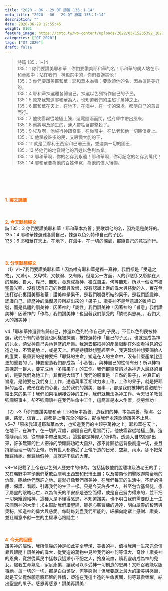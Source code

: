 ```yaml
---
title: "2020 - 06 - 29 QT 詩篇 135：1~14"
meta_title: "2020 - 06 - 29 QT 詩篇 135：1~14"
description: ""
date: 2020-06-29 12:55:45
weight: 8101
feature_image: https://cmtc.tw/wp-content/uploads/2022/03/15235392_10211799862337740_180693556567566654_o-1.webp
categories: ["QT 2020"]
tags: ["QT 2020"]
draft: false
---
```


<blockquote>詩篇 135：1~14<br />
135：1 你們要讚美耶和華！你們要讚美耶和華的名！耶和華的僕人站在耶和華殿中；站在我們　神殿院中的，你們要讚美他！<br />
135：3 你們要讚美耶和華！耶和華本為善；要歌頌他的名，因為這是美好的。<br />
135：4 耶和華揀選雅各歸自己，揀選以色列特作自己的子民。<br />
135：5 原來我知道耶和華為大，也知道我們的主超乎萬神之上。<br />
135：6 耶和華在天上，在地下，在海中，在一切的深處，都隨自己的意旨而行。<br />
135：7 他使雲霧從地極上騰，造電隨雨而閃，從府庫中帶出風來。<br />
135：8 他將埃及頭生的，連人帶牲畜都擊殺了。<br />
135：9 埃及啊，他施行神蹟奇事，在你當中，在法老和他一切臣僕身上。<br />
135：10 他擊殺許多的民，又殺戮大能的王，<br />
135：11 就是亞摩利王西宏和巴珊王噩，並迦南一切的國王，<br />
135：12 將他們的地賞賜他的百姓以色列為業。<br />
135：13 耶和華啊，你的名存到永遠！耶和華啊，你可記念的名存到萬代！<br />
135：14 耶和華要為他的百姓伸冤，為他的僕人後悔。</blockquote><br />
&nbsp;<br />
<br />
&nbsp;<br />
<br />
<span style="color: #ff6600;"><strong>1. </strong><strong>經文誦讀</strong></span><br />
<br />
<span style="color: #ff6600;"><strong> </strong></span><br />
<br />
<span style="color: #ff6600;"><strong>2. 今天默想</strong><strong>經文<br />
</strong></span>詩 135：3 你們要讚美耶和華！耶和華本為善；要歌頌他的名，因為這是美好的。<br />
135：4 耶和華揀選雅各歸自己，揀選以色列特作自己的子民。<br />
135：6 耶和華在天上，在地下，在海中，在一切的深處，都隨自己的意旨而行。<br />
<br />
&nbsp;<br />
<br />
<span style="color: #ff6600;"><strong>3. 分享默想經文<br />
</strong></span>（1）v1~7我們要讚美耶和華！因為唯有耶和華是獨一真神，我們都是「受造之物」，又渺小、又卑微、又軟弱、又有限。但是另一方面，人的罪惡卻又彰顯在人的驕傲、自大、靠己、無知，竟想成為神，獨立自主，何等無知。所以一個沒有被聖靈光照，沒有認清自己的軟弱與敗壞，沒有認識上帝的偉大與慈愛的人，實在無法打從心裏讚美耶和華！讚美神是果子，是我們嘴唇所結的果子，是我們認識神、認識自己，經歷神的憐憫恩典所結出來的「果子」。讚美神不是無意識的亂呼口號，而是具體的讚美神：因著神的「屬性」我們讚美神！因著神的「旨意」我們讚美神！因著神的「作為」我們讚美神！也因著我們蒙受的「憐憫與恩典」，我們大大的讚美神！<br />
<br />
v4「耶和華揀選雅各歸自己，揀選以色列特作自己的子民。」不但以色列民被揀選，我們所有的基督徒也同樣被揀選，被揀選特作「自己的子民」，也就是成為神的兒女，領受神自己與祂豐盛的產業。我過去都把神的產業限制在外面看得見的受造之物，不管是地上，或是天上。但是持續默想聖經至今，我更確信神想要賜給人的產業，最重要的是神要把「耶穌的生命」塑造在人的生命中，沒有什麼產業比這更加重要的了。神要塑造我們都成為「小基督」，與神自己的性情有分！所以神特意揀選一群人，要完成祂「多結果子」的工作。我們都經常誤以為神造人最終的目的，是要我們為祂工作，其實是大錯了！我們的服事是「自然的果子」，神真正的旨意，是祂要在我們身上工作，透過萬事互相效力來工作，工作的果子，就是把耶穌的品格，成形在我們心裏。至於我們的讚美、服事…，都是我們被神的愛激勵所結出來的果子！我們如果拒絕接受神的工作，我們就無法為神工作。今天很多教會強調服事主，卻不強調讓神在我們生命中工作，這簡直是本末倒置，徒勞無功！<br />
<br />
（2）v3「你們要讚美耶和華！耶和華本為善」造我們的神，本為美善、聖潔、公義、慈愛、信實…，這都是上帝完全的屬性，配得我們永遠歌頌讚美不止息。v5~7「原來我知道耶和華為大，也知道我們的主超乎萬神之上。耶和華在天上，在地下，在海中，在一切的深處，都隨自己的意旨而行。他使雲霧從地極上騰，造電隨雨而閃，從府庫中帶出風來。」這些都是神偉大的作為，透過大自然彰顯出來，許多無知的世人把神的榮耀歸功給大自然，卻不肯歸給這背後創造一切，並且持續治理一切的上帝。所有世人都領受了上帝所造的日光、空氣、雨水，卻不把榮耀歸給祂，倒歸給假神，這就是不信的大罪。<br />
<br />
v8~14記載了上帝在以色列人歷史中的作為，包括拯救他們脫離埃及法老王的手；又在曠野中率領他們擊敗亞摩利王西宏和巴珊王噩；以及帶領他們擊敗迦南全地的仇敵，賜給他們應許之地。這就好像我們讚美神，在我們每天的生活中，不斷的供應、保護、看顧、引導我們的生活一樣。只是今天許多世人，甚至包含基督徒，患了屬靈的眼瞎心亡，以為每天的平安都是憑空而得，或是自己努力得來的，並不把一切榮耀歸給神，這種人是不懂得感恩，不知道讚美，也不明白我們需要獻上一生來回應神的大愛！求主幫助我們讀聖經，能夠心竅習練的通達，明白屬靈的智慧與奧秘，知道神的偉大與慈愛。每時每刻盡我們所能的，細細向謝獻上感謝、讚美，並且願意奉獻一生的主權專心跟隨主！<br />
<br />
<span style="color: #ff6600;"><strong> </strong></span><br />
<br />
<span style="color: #ff6600;"><strong>4. 今天的回應<br />
</strong></span>讚美神的屬性，我所信靠的神是如此完全聖潔、美善的神，值得我用一生來完全信靠與跟隨！讚美神的偉大，從受造的萬物中見證我們的神何等偉大、奇妙！讚美神的恩典，竟然從萬民中拯救我這渺小不配之人，捨身流血，贖我靈魂成為神的兒女。賜我生命氣息，家庭產業，讓我可以享受神一切創造的恩典！又呼召我能以服事祂。這一切的一切，都是白白領受，何等感謝！但我要獻上最大的讚美與感謝，就是天父竟然願意將耶穌的性情，塑造在我這土造的生命裏面，何等尊貴榮耀，結出聖靈的果子。感恩再感恩！讚美再讚美！<br />
<br />
&nbsp;
        